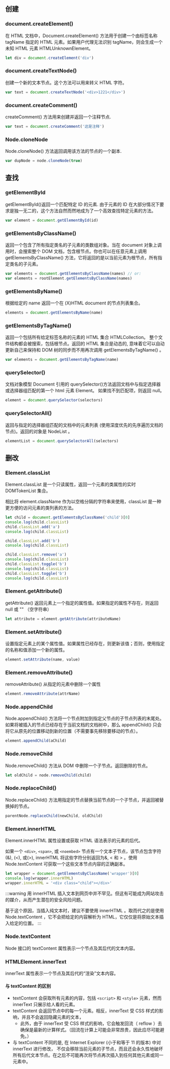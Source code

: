 ## 创建

### document.createElement()

在 HTML 文档中，Document.createElement() 方法用于创建一个由标签名称 tagName 指定的 HTML 元素。如果用户代理无法识别 tagName，则会生成一个未知 HTML 元素 HTMLUnknownElement。

```js
let div = document.createElement('div')
```

### document.createTextNode()

创建一个新的文本节点。这个方法可以用来转义 HTML 字符。

```js
var text = document.createTextNode('<div>1221</div>')
```

### document.createComment()

createComment() 方法用来创建并返回一个注释节点.

```js
var text = document.createComment('这是注释')
```

### Node.cloneNode

Node.cloneNode() 方法返回调用该方法的节点的一个副本.

```js
var dupNode = node.cloneNode(true)
```

## 查找

### getElementById

getElementById()返回一个匹配特定 ID 的元素. 由于元素的 ID 在大部分情况下要求是独一无二的，这个方法自然而然地成为了一个高效查找特定元素的方法。

```js
var element = document.getElementById(id)
```

### getElementsByClassName()

返回一个包含了所有指定类名的子元素的类数组对象。当在 document 对象上调用时，会搜索整个 DOM 文档，包含根节点。你也可以在任意元素上调用 getElementsByClassName() 方法，它将返回的是以当前元素为根节点，所有指定类名的子元素。

```js
var elements = document.getElementsByClassName(names) // or:
var elements = rootElement.getElementsByClassName(names)
```

### getElementsByName()

根据给定的 name 返回一个在 (X)HTML document 的节点列表集合。

```js
elements = document.getElementsByName(name)
```

### getElementsByTagName()

返回一个包括所有给定标签名称的元素的 HTML 集合 HTMLCollection。 整个文件结构都会被搜索，包括根节点。返回的 HTML 集合是动态的, 意味着它可以自动更新自己来保持和 DOM 树的同步而不用再次调用 getElementsByTagName() 。

```js
var elements = document.getElementsByTagName(name)
```

### querySelector()

文档对象模型 Document 引用的 querySelector()方法返回文档中与指定选择器或选择器组匹配的第一个 html 元素 Element。 如果找不到匹配项，则返回 null。

```js
element = document.querySelector(selectors)
```

### querySelectorAll()

返回与指定的选择器组匹配的文档中的元素列表 (使用深度优先的先序遍历文档的节点)。返回的对象是 NodeList 。

```js
elementList = document.querySelectorAll(selectors)
```

## 删改

### Element.classList

Element.classList 是一个只读属性，返回一个元素的类属性的实时 DOMTokenList 集合。

相比将 element.className 作为以空格分隔的字符串来使用，classList 是一种更方便的访问元素的类列表的方法。

```js
let child = document.getElementsByClassName('child')[0]
console.log(child.classList)
child.classList.add('a')
console.log(child.classList)

child.classList.add('b')
console.log(child.classList)

child.classList.remove('a')
console.log(child.classList)
child.classList.toggle('b')
console.log(child.classList)
child.classList.toggle('b')
console.log(child.classList)
```

### Element.getAttribute()

getAttribute() 返回元素上一个指定的属性值。如果指定的属性不存在，则返回 null 或 "" （空字符串）

```js
let attribute = element.getAttribute(attributeName)
```

### Element.setAttribute()

设置指定元素上的某个属性值。如果属性已经存在，则更新该值；否则，使用指定的名称和值添加一个新的属性。

```js
element.setAttribute(name, value)
```

### Element.removeAttribute()

removeAttribute() 从指定的元素中删除一个属性

```js
element.removeAttribute(attrName)
```

### Node.appendChild

Node.appendChild() 方法将一个节点附加到指定父节点的子节点列表的末尾处。如果将被插入的节点已经存在于当前文档的文档树中，那么 appendChild() 只会将它从原先的位置移动到新的位置（不需要事先移除要移动的节点）。

```js
element.appendChild(aChild)
```

### Node.removeChild

Node.removeChild() 方法从 DOM 中删除一个子节点。返回删除的节点。

```js
let oldChild = node.removeChild(child)
```

### Node.replaceChild()

Node.replaceChild() 方法用指定的节点替换当前节点的一个子节点，并返回被替换掉的节点。

```js
parentNode.replaceChild(newChild, oldChild)
```

### Element.innerHTML

Element.innerHTML 属性设置或获取 HTML 语法表示的元素的后代。

如果一个 `<div>`, `<span>`, 或 `<noembed>` 节点有一个文本子节点，该节点包含字符 (&), (<), 或(>), innerHTML 将这些字符分别返回为&amp;, &lt; 和 &gt; 。使用 Node.textContent 可获取一个这些文本节点内容的正确副本。

```js
let wrapper = document.getElementsByClassName('wrapper')[0]
console.log(wrapper.innerHTML)
wrapper.innerHTML = '<div class="child"></div>'
```

:::warning
用 innerHTML 插入文本到网页中并不罕见。但这有可能成为网站攻击的媒介，从而产生潜在的安全风险问题。

基于这个原因，当插入纯文本时，建议不要使用 innerHTML 。取而代之的是使用 Node.textContent ，它不会把给定的内容解析为 HTML，它仅仅是将原始文本插入给定的位置。
:::

### Node.textContent

Node 接口的 textContent 属性表示一个节点及其后代的文本内容。

### HTMLElement.innerText

innerText 属性表示一个节点及其后代的“渲染”文本内容。

#### 与 textContent 的区别

- textContent 会获取所有元素的内容，包括 `<script>` 和 `<style>` 元素，然而 innerText 只展示给人看的元素。
- textContent 会返回节点中的每一个元素。相反，innerText 受 CSS 样式的影响，并且不会返回隐藏元素的文本，
  - 此外，由于 innerText 受 CSS 样式的影响，它会触发回流（ reflow ）去确保是最新的计算样式。（回流在计算上可能会非常昂贵，因此应尽可能避免。）
- 与 textContent 不同的是, 在 Internet Explorer (小于和等于 11 的版本) 中对 innerText 进行修改， 不仅会移除当前元素的子节点，而且还会永久性地破坏所有后代文本节点。在之后不可能再次将节点再次插入到任何其他元素或同一元素中。
